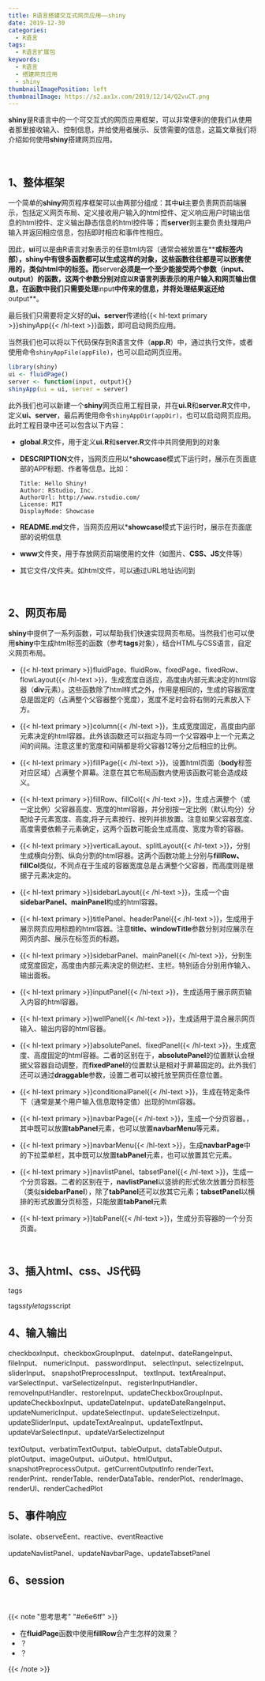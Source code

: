 ```yaml
---
title: R语言搭建交互式网页应用——shiny
date: 2019-12-30
categories:
  - R语言
tags:
  - R语言扩展包
keywords:
  - R语言
  - 搭建网页应用
  - shiny
thumbnailImagePosition: left
thumbnailImage: https://s2.ax1x.com/2019/12/14/Q2vuCT.png
---
```


**shiny**是R语言中的一个可交互式的网页应用框架，可以非常便利的使我们从使用者那里接收输入、控制信息，并给使用者展示、反馈需要的信息，这篇文章我们将介绍如何使用**shiny**搭建网页应用。

<!--more-->

<!-- toc -->

<br>

## 1、整体框架

一个简单的**shiny**网页程序框架可以由两部分组成：其中**ui**主要负责网页前端展示，包括定义网页布局、定义接收用户输入的html控件、定义响应用户时输出信息的html控件、定义输出静态信息的html控件等；而**server**则主要负责处理用户输入并返回相应信息，包括即时相应和事件性相应。

因此，**ui**可以是由R语言对象表示的任意tml内容（通常会被放置在**<body>**或**<head>**标签内部），**shiny**中有很多函数都可以生成这样的对象，这些函数往往都是可以嵌套使用的，类似html中的标签。而**server**必须是一个至少能接受两个参数（**input、output**）的函数，这两个参数分别对应以R语言列表表示的用户输入和网页输出信息，在函数中我们只需要处理**input**中传来的信息，并将处理结果返还给**output**。

最后我们只需要将定义好的**ui、server**传递给{{< hl-text primary >}}shinyApp{{< /hl-text >}}函数，即可启动网页应用。

当然我们也可以将以下代码保存到R语言文件（**app.R**）中，通过执行文件，或者使用命令`shinyAppFile(appFile)`，也可以启动网页应用。

```R
library(shiny)
ui <- fluidPage()
server <- function(input, output){}
shinyApp(ui = ui, server = server)
```

此外我们也可以新建一个**shiny**网页应用工程目录，并在**ui.R**和**server.R**文件中，定义**ui、server**，最后再使用命令`shinyAppDir(appDir)`，也可以启动网页应用。此时工程目录中还可以包含以下内容：

- **global.R**文件，用于定义**ui.R**和**server.R**文件中共同使用到的对象
- **DESCRIPTION**文件，当网页应用以***showcase**模式下运行时，展示在页面底部的APP标题、作者等信息。比如：

  ```text
  Title: Hello Shiny!
  Author: RStudio, Inc.
  AuthorUrl: http://www.rstudio.com/
  License: MIT
  DisplayMode: Showcase
  ```
- **README.md**文件，当网页应用以***showcase**模式下运行时，展示在页面底部的说明信息
- **www**文件夹，用于存放网页前端使用的文件（如图片、**CSS、JS**文件等）
- 其它文件/文件夹。如html文件，可以通过URL地址访问到

<br>

## 2、网页布局

**shiny**中提供了一系列函数，可以帮助我们快速实现网页布局。当然我们也可以使用**shiny**中生成html标签的函数（参考**tags**对象），结合HTML与CSS语言，自定义网页布局。

- {{< hl-text primary >}}fluidPage、fluidRow、fixedPage、fixedRow、flowLayout{{< /hl-text >}}，生成宽度自适应，高度由内部元素决定的html容器（**div**元素）。这些函数除了html样式之外，作用是相同的，生成的容器宽度总是固定的（占满整个父容器整个宽度），宽度不足时会将右侧的元素放入下方。

- {{< hl-text primary >}}column{{< /hl-text >}}，生成宽度固定，高度由内部元素决定的html容器。此外该函数还可以指定与同一个父容器中上一个元素之间的间隔。注意这里的宽度和间隔都是将父容器12等分之后相应的比例。

- {{< hl-text primary >}}fillPage{{< /hl-text >}}，设置html页面（**body**标签对应区域）占满整个屏幕。注意在其它布局函数内使用该函数可能会造成歧义。

- {{< hl-text primary >}}fillRow、fillCol{{< /hl-text >}}，生成占满整个（或一定比例）父容器高度、宽度的html容器，并分别按一定比例（默认均分）分配给子元素宽度、高度,将子元素按行、按列并排放置。注意如果父容器宽度、高度需要依赖子元素确定，这两个函数可能会生成高度、宽度为零的容器。

- {{< hl-text primary >}}verticalLayout、splitLayout{{< /hl-text >}}，分别生成横向分割、纵向分割的html容器。这两个函数功能上分别与**fillRow、fillCol**类似，不同点在于生成的容器宽度总是占满整个父容器，而高度则是根据子元素决定的。

- {{< hl-text primary >}}sidebarLayout{{< /hl-text >}}，生成一个由**sidebarPanel、mainPanel**构成的html容器。

- {{< hl-text primary >}}titlePanel、headerPanel{{< /hl-text >}}，生成用于展示网页应用标题的html容器。注意**title、windowTitle**参数分别对应展示在网页内部、展示在标签页的标题。

- {{< hl-text primary >}}sidebarPanel、mainPanel{{< /hl-text >}}，分别生成宽度固定，高度由内部元素决定的侧边栏、主栏。特别适合分别用作输入、输出面板。

- {{< hl-text primary >}}inputPanel{{< /hl-text >}}，生成适用于展示网页输入内容的html容器。

- {{< hl-text primary >}}wellPanel{{< /hl-text >}}，生成适用于混合展示网页输入、输出内容的html容器。

- {{< hl-text primary >}}absolutePanel、fixedPanel{{< /hl-text >}}，生成宽度、高度固定的html容器。二者的区别在于，**absolutePanel**的位置默认会根据父容器自动调整，而**fixedPanel**的位置默认是相对于屏幕固定的。此外我们还可以通过**draggable**参数，设置二者可以被托放至网页任意位置。

- {{< hl-text primary >}}conditionalPanel{{< /hl-text >}}，生成在特定条件下（通常是某个用户输入信息取特定值）出现的html容器。

- {{< hl-text primary >}}navbarPage{{< /hl-text >}}，生成一个分页容器。，其中既可以放置**tabPanel**元素，也可以放置**navbarMenu**等元素。

- {{< hl-text primary >}}navbarMenu{{< /hl-text >}}，生成**navbarPage**中的下拉菜单栏，其中既可以放置**tabPanel**元素，也可以放置其它元素。

- {{< hl-text primary >}}navlistPanel、tabsetPanel{{< /hl-text >}}，生成一个分页容器。二者的区别在于，**navlistPanel**以竖排的形式依次放置分页标签（类似**sidebarPanel**），除了**tabPanel**还可以放其它元素；**tabsetPanel**以横排的形式放置分页标签，只能放置**tabPanel**元素

- {{< hl-text primary >}}tabPanel{{< /hl-text >}}，生成分页容器的一个分页页面。

<br>

## 3、插入html、css、JS代码

tags

tags$style
tags$script

## 4、输入输出

checkboxInput、checkboxGroupInput、
dateInput、dateRangeInput、
fileInput、
numericInput、
passwordInput、
selectInput、selectizeInput、
sliderInput、
snapshotPreprocessInput、
textInput、textAreaInput、
varSelectInput、varSelectizeInput、
registerInputHandler、removeInputHandler、restoreInput、updateCheckboxGroupInput、updateCheckboxInput、updateDateInput、updateDateRangeInput、updateNumericInput、updateSelectInput、updateSelectizeInput、updateSliderInput、updateTextAreaInput、updateTextInput、updateVarSelectInput、updateVarSelectizeInput

textOutput、verbatimTextOutput、tableOutput、dataTableOutput、plotOutput、imageOutput、uiOutput、htmlOutput、snapshotPreprocessOutput、getCurrentOutputInfo
renderText、renderPrint、renderTable、renderDataTable、renderPlot、renderImage、renderUI、renderCachedPlot

## 5、事件响应

isolate、observeEent、reactive、eventReactive


updateNavlistPanel、updateNavbarPage、updateTabsetPanel

## 6、session

<br>

{{< note "思考思考" "#e6e6ff" >}}
- 在**fluidPage**函数中使用**fillRow**会产生怎样的效果？
- ？
- ？

{{< /note >}}

<br>
